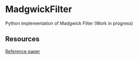 # MadgwickFilter
Python implementation of Madgwick Filter (Work in progress)

## Resources
[Reference paper](https://x-io.co.uk/downloads/madgwick_internal_report.pdf)

